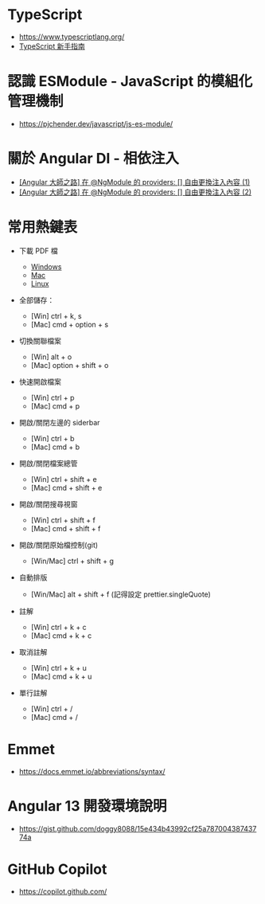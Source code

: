 # TypeScript

- https://www.typescriptlang.org/
- [TypeScript 新手指南](https://willh.gitbook.io/typescript-tutorial/)

# 認識 ESModule - JavaScript 的模組化管理機制

- https://pjchender.dev/javascript/js-es-module/

# 關於 Angular DI - 相依注入

- [[Angular 大師之路] 在 @NgModule 的 providers: [] 自由更換注入內容 (1)](https://fullstackladder.dev/blog/2018/11/04/mastering-angular-20-ngmodule-providers/)
- [[Angular 大師之路] 在 @NgModule 的 providers: [] 自由更換注入內容 (2)](https://fullstackladder.dev/blog/2018/11/05/mastering-angular-21-ngmodule-providers-2/)

# 常用熱鍵表

- 下載 PDF 檔

  - [Windows](https://code.visualstudio.com/shortcuts/keyboard-shortcuts-windows.pdf)
  - [Mac](https://code.visualstudio.com/shortcuts/keyboard-shortcuts-macos.pdf)
  - [Linux](https://code.visualstudio.com/shortcuts/keyboard-shortcuts-linux.pdf)

- 全部儲存：

  - [Win] ctrl + k, s
  - [Mac] cmd + option + s

- 切換關聯檔案

  - [Win] alt + o
  - [Mac] option + shift + o

- 快速開啟檔案

  - [Win] ctrl + p
  - [Mac] cmd + p

- 開啟/關閉左邊的 siderbar

  - [Win] ctrl + b
  - [Mac] cmd + b

- 開啟/關閉檔案總管

  - [Win] ctrl + shift + e
  - [Mac] cmd + shift + e

- 開啟/關閉搜尋視窗

  - [Win] ctrl + shift + f
  - [Mac] cmd + shift + f

- 開啟/關閉原始檔控制(git)

  - [Win/Mac] ctrl + shift + g

- 自動排版

  - [Win/Mac] alt + shift + f (記得設定 prettier.singleQuote)

- 註解

  - [Win] ctrl + k + c
  - [Mac] cmd + k + c

- 取消註解

  - [Win] ctrl + k + u
  - [Mac] cmd + k + u

- 單行註解
  - [Win] ctrl + /
  - [Mac] cmd + /

# Emmet

- https://docs.emmet.io/abbreviations/syntax/

# Angular 13 開發環境說明

- https://gist.github.com/doggy8088/15e434b43992cf25a78700438743774a

# GitHub Copilot

- https://copilot.github.com/
